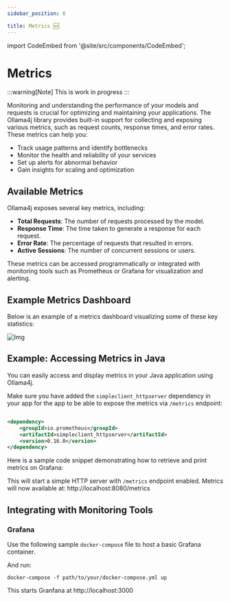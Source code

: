 ```yaml
---
sidebar_position: 6

title: Metrics 🆕
---
```


import CodeEmbed from '@site/src/components/CodeEmbed';

# Metrics

:::warning[Note]
This is work in progress
:::

Monitoring and understanding the performance of your models and requests is crucial for optimizing and maintaining your
applications. The Ollama4j library provides built-in support for collecting and exposing various metrics, such as
request counts, response times, and error rates. These metrics can help you:

- Track usage patterns and identify bottlenecks
- Monitor the health and reliability of your services
- Set up alerts for abnormal behavior
- Gain insights for scaling and optimization

## Available Metrics

Ollama4j exposes several key metrics, including:

- **Total Requests**: The number of requests processed by the model.
- **Response Time**: The time taken to generate a response for each request.
- **Error Rate**: The percentage of requests that resulted in errors.
- **Active Sessions**: The number of concurrent sessions or users.

These metrics can be accessed programmatically or integrated with monitoring tools such as Prometheus or Grafana for
visualization and alerting.

## Example Metrics Dashboard

Below is an example of a metrics dashboard visualizing some of these key statistics:

![Img](https://raw.githubusercontent.com/ollama4j/ollama4j/main/metrics.png)

## Example: Accessing Metrics in Java

You can easily access and display metrics in your Java application using Ollama4j.

Make sure you have added the `simpleclient_httpserver` dependency in your app for the app to be able to expose the
metrics via `/metrics` endpoint:

```xml

<dependency>
    <groupId>io.prometheus</groupId>
    <artifactId>simpleclient_httpserver</artifactId>
    <version>0.16.0</version>
</dependency>
```

Here is a sample code snippet demonstrating how to retrieve and print metrics on Grafana:

<CodeEmbed src="https://raw.githubusercontent.com/ollama4j/ollama4j-examples/refs/heads/main/src/main/java/io/github/ollama4j/examples/MetricsExample.java" />

This will start a simple HTTP server with `/metrics` endpoint enabled. Metrics will now available
at: http://localhost:8080/metrics

## Integrating with Monitoring Tools

### Grafana

Use the following sample `docker-compose` file to host a basic Grafana container.

<CodeEmbed src="https://raw.githubusercontent.com/ollama4j/ollama4j-examples/refs/heads/main/docker/docker-compose.yml" />

And run:

```shell
docker-compose -f path/to/your/docker-compose.yml up
```

This starts Granfana at http://localhost:3000


[//]: # (To integrate Ollama4j metrics with external monitoring systems, you can export the metrics endpoint and configure your)

[//]: # (monitoring tool to scrape or collect the data. Refer to the [integration guide]&#40;../integration/monitoring.md&#41; for)

[//]: # (detailed instructions.)

[//]: # ()

[//]: # (For more information on customizing and extending metrics, see the [API documentation]&#40;../api/metrics.md&#41;.)
